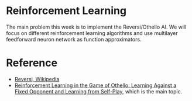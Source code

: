 # Reinforcement Learning

The main problem this week is to implement the Reversi/Othello AI. We will focus on different reinforcement learning algorithms and use multilayer feedforward neuron network as function approximators.


# Reference

- [Reversi, Wikipedia](https://en.wikipedia.org/wiki/Reversi)
- [Reinforcement Learning in the Game of Othello: Learning Against a Fixed Opponent and Learning from Self-Play](http://www.ai.rug.nl/~mwiering/GROUP/ARTICLES/paper-othello.pdf), which is the main topic.
